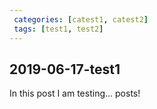 ```yaml
---
 categories: [catest1, catest2]
 tags: [test1, test2]
---
```


## 2019-06-17-test1

In this post I am testing... posts!
